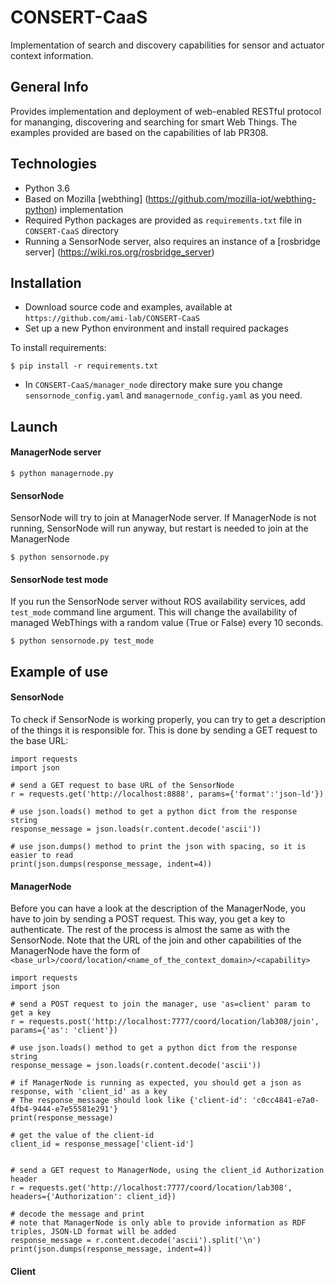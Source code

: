 # CONSERT-CaaS
Implementation of search and discovery capabilities for sensor and actuator context information.

## General Info
Provides implementation and deployment of web-enabled RESTful protocol for mananging, discovering and searching for smart Web Things. The examples provided are based on the capabilities of lab PR308.

## Technologies
- Python 3.6
- Based on Mozilla [webthing] (https://github.com/mozilla-iot/webthing-python) implementation
- Required Python packages are provided as `requirements.txt` file  in `CONSERT-CaaS` directory
- Running a SensorNode server, also requires an instance of a [rosbridge server] (https://wiki.ros.org/rosbridge_server)

## Installation
- Download source code and examples, available at `https://github.com/ami-lab/CONSERT-CaaS`
- Set up a new Python environment and install required packages

To install requirements:

	$ pip install -r requirements.txt

- In `CONSERT-CaaS/manager_node` directory make sure you change `sensornode_config.yaml` and `managernode_config.yaml` as you need.


## Launch
#### ManagerNode server
	$ python managernode.py

#### SensorNode
SensorNode will try to join at ManagerNode server. If ManagerNode is not running, SensorNode will run anyway, but restart is needed to join at the ManagerNode

	$ python sensornode.py

#### SensorNode test mode
If you run the SensorNode server without ROS availability services, add `test_mode` command line argument. This will change the availability of managed WebThings with a random value (True or False) every 10 seconds.

	$ python sensornode.py test_mode

## Example of use
#### SensorNode
To check if SensorNode is working properly, you can try to get a description of the things it is responsible for. This is done by sending a GET request to the base URL:

	import requests
	import json

	# send a GET request to base URL of the SensorNode
	r = requests.get('http://localhost:8888', params={'format':'json-ld'})

	# use json.loads() method to get a python dict from the response string
	response_message = json.loads(r.content.decode('ascii'))

	# use json.dumps() method to print the json with spacing, so it is easier to read 
	print(json.dumps(response_message, indent=4))

#### ManagerNode
Before you can have a look at the description of the ManagerNode, you have to join by sending a POST request. This way, you get a key to authenticate. The rest of the process is almost the same as with the SensorNode. 
Note that the URL of the join and other capabilities of the ManagerNode have the form of `<base_url>/coord/location/<name_of_the_context_domain>/<capability>`

	import requests
	import json

	# send a POST request to join the manager, use 'as=client' param to get a key
	r = requests.post('http://localhost:7777/coord/location/lab308/join', params={'as': 'client'})

	# use json.loads() method to get a python dict from the response string
	response_message = json.loads(r.content.decode('ascii'))

	# if ManagerNode is running as expected, you should get a json as response, with 'client_id' as a key
	# The response_message should look like {'client-id': 'c0cc4841-e7a0-4fb4-9444-e7e55581e291'}
	print(response_message)

	# get the value of the client-id
	client_id = response_message['client-id']


	# send a GET request to ManagerNode, using the client_id Authorization header
	r = requests.get('http://localhost:7777/coord/location/lab308', headers={'Authorization': client_id})

	# decode the message and print
	# note that ManagerNode is only able to provide information as RDF triples, JSON-LD format will be added
	response_message = r.content.decode('ascii').split('\n')
	print(json.dumps(response_message, indent=4))

#### Client